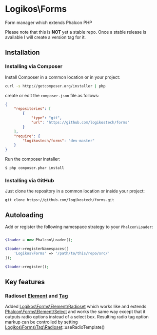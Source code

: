 # Logikos\Forms
Form manager which extends Phalcon PHP

Please note that this is **NOT** yet a stable repo.  Once a stable release is available I will create a version tag for it.

## Installation

### Installing via Composer

Install Composer in a common location or in your project:

```bash
curl -s http://getcomposer.org/installer | php
```

create or edit the `composer.json` file as follows:

```json
{
    "repositories": [
        {
            "type": "git",
            "url": "https://github.com/logikostech/forms"
        }
    ],
    "require": {
        "logikostech/forms": "dev-master"
    }
}
```

Run the composer installer:

```bash
$ php composer.phar install
```

### Installing via GitHub

Just clone the repository in a common location or inside your project:

```
git clone https://github.com/logikostech/forms.git
```

## Autoloading

Add or register the following namespace strategy to your `Phalcon\Loader`:

```php

$loader = new Phalcon\Loader();

$loader->registerNamespaces([
    'Logikos\Forms' => '/path/to/this/repo/src/'
]);

$loader->register();
```

## Key features

### Radioset [Element](https://github.com/logikostech/forms/blob/master/src/Element/Radioset.php) and [Tag](https://github.com/logikostech/forms/blob/master/src/Tag/Radioset.php)

Added [Logikos\Forms\Element\Radioset](https://github.com/logikostech/forms/blob/master/src/Element/Radioset.php) which works like and extends [Phalcon\Forms\Element\Select](https://github.com/phalcon/cphalcon/blob/master/phalcon/forms/element/select.zep) and works the same way except that it outputs radio options instead of a select box.  Resulting radio tag option markup can be controlled by setting [Logikos\Forms\Tag\Radioset](https://github.com/logikostech/forms/blob/master/src/Tag/Radioset.php)::useRadioTemplate()